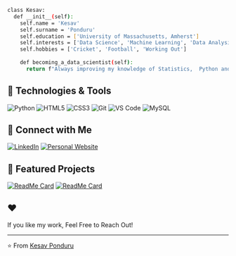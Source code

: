```bash
class Kesav:
  def __init__(self):
    self.name = 'Kesav'
    self.surname = 'Ponduru'
    self.education = ['University of Massachusetts, Amherst']
    self.interests = ['Data Science', 'Machine Learning', 'Data Analysis', 'Quantitative Finance', 'Python']
    self.hobbies = ['Cricket', 'Football', 'Working Out']
    
    def becoming_a_data_scientist(self):
      return f"Always improving my knowledge of Statistics,  Python and databases."
```

## 🔧 Technologies & Tools

![Python](https://img.shields.io/badge/-Python-333?style=flat&logo=python)
![HTML5](https://img.shields.io/badge/-HTML5-333?style=flat&logo=html5)
![CSS3](https://img.shields.io/badge/-CSS3-333?style=flat&logo=css3)
![Git](https://img.shields.io/badge/-Git-333?style=flat&logo=git)
![VS Code](https://img.shields.io/badge/-VS%20Code-333?style=flat&logo=visual-studio-code)
![MySQL](https://img.shields.io/badge/mysql-4479A1.svg?style=for-the-badge&logo=mysql&logoColor=white)



## 🔗 Connect with Me

[![LinkedIn](https://img.shields.io/badge/LinkedIn-0077B5?style=flat&logo=linkedin&logoColor=white)](https://www.linkedin.com/in/kp01/)
[![Personal Website](https://img.shields.io/badge/Website-000000?style=flat&logo=About.me&logoColor=white)](https://kesavp-01.github.io/kp/)


## 🎨 Featured Projects

[![ReadMe Card](https://github-readme-stats.vercel.app/api/pin/?username=KesavP-01&repo=Discounted_Cash_Flow&theme=radical)](https://github.com/KesavP-01/Discounted_Cash_Flow)
[![ReadMe Card](https://github-readme-stats.vercel.app/api/pin/?username=KesavP-01&repo=Portfolio-Optimization&theme=radical)](https://github.com/KesavP-01/Portfolio-Optimization)


## ❤️ 

If you like my work, Feel Free to Reach Out!


---

⭐️ From [Kesav Ponduru](https://github.com/KesavP-01)
